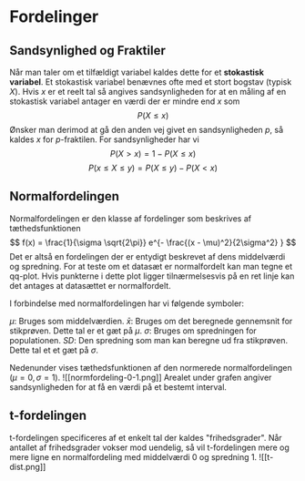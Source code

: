 # Fordelinger

## Sandsynlighed og Fraktiler

Når man taler om et tilfældigt variabel kaldes dette for et **stokastisk variabel**. Et stokastisk variabel benævnes ofte med et stort bogstav (typisk $X$).  Hvis $x$ er et reelt tal så angives sandsynligheden for at en måling af en stokastisk variabel antager en værdi der er mindre end $x$ som
$$ P(X \leq x) $$
Ønsker man derimod at gå den anden vej givet en sandsynligheden $p$, så kaldes $x$ for $p$-fraktilen.  For sandsynligheder har vi
$$ P(X > x) = 1 - P(X \leq x) $$
$$ P(x \leq X \leq y) = P(X \leq y) - P(X < x) $$
## Normalfordelingen

Normalfordelingen er den klasse af fordelinger som beskrives af tæthedsfunktionen
$$ f(x) = \frac{1}{\sigma \sqrt{2\pi}} e^{- \frac{(x - \mu)^2}{2\sigma^2} } $$
Det er altså en fordelingen der er entydigt beskrevet af dens middelværdi og spredning. For at teste om et datasæt er normalfordelt kan man tegne et qq-plot. Hvis punkterne i dette plot ligger tilnærmelsesvis på en ret linje kan det antages at datasættet er normalfordelt. 

I forbindelse med normalfordelingen har vi følgende symboler:

$\mu:$ Bruges som middelværdien.
$\bar{x}$: Bruges om det beregnede gennemsnit for stikprøven. Dette tal er et gæt på $\mu$.
$\sigma$: Bruges om spredningen for populationen. 
$SD$: Den spredning som man kan beregne ud fra stikprøven. Dette tal et et gæt på $\sigma$. 

Nedenunder vises tæthedsfunktionen af den normerede normalfordelingen ($\mu = 0, \sigma = 1$).
![[normfordeling-0-1.png]]
Arealet under grafen angiver sandsynligheden for at få en værdi på et bestemt interval. 

## t-fordelingen

t-fordelingen specificeres af et enkelt tal der kaldes "frihedsgrader".  Når antallet af frihedsgrader vokser mod uendelig, så vil t-fordelingen mere og mere ligne en normalfordeling med middelværdi 0 og spredning 1.
![[t-dist.png]]
